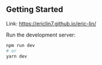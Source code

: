 ## Getting Started

Link:
https://ericlin7.github.io/eric-lin/

Run the development server:

```bash
npm run dev
# or
yarn dev
```

